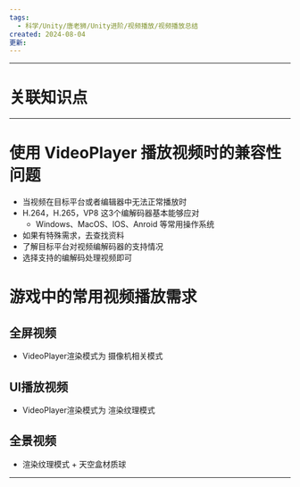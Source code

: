 ```yaml
---
tags:
  - 科学/Unity/唐老狮/Unity进阶/视频播放/视频播放总结
created: 2024-08-04
更新:
---
```


---
# 关联知识点


---
# 使用 VideoPlayer 播放视频时的兼容性问题

- 当视频在目标平台或者编辑器中无法正常播放时
- H.264，H.265，VP8 这3个编解码器基本能够应对
	- Windows、MacOS、lOS、Anroid 等常用操作系统
- 如果有特殊需求，去查找资料
- 了解目标平台对视频编解码器的支持情况
- 选择支持的编解码处理视频即可
# 游戏中的常用视频播放需求
## 全屏视频

- VideoPlayer渲染模式为 摄像机相关模式
## Ul播放视频

- VideoPlayer渲染模式为 渲染纹理模式
## 全景视频

- 渲染纹理模式 + 天空盒材质球

---
